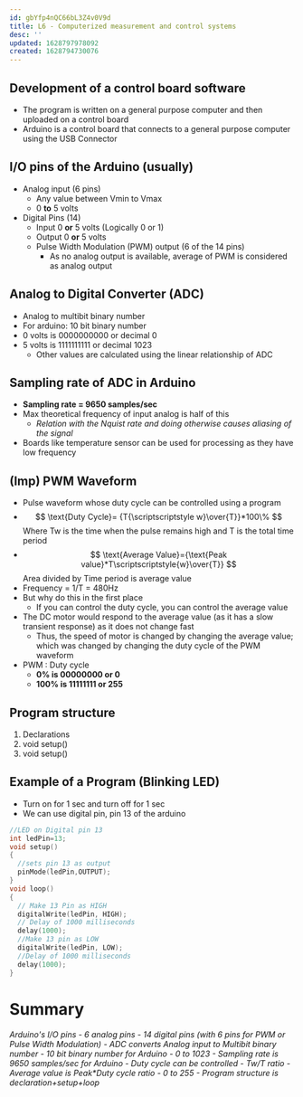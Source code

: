 ```yaml
---
id: gbYfp4nQC66bL3Z4v0V9d
title: L6 - Computerized measurement and control systems
desc: ''
updated: 1628797978092
created: 1628794730076
---
```


## Development of a control board software
* The program is written on a general purpose computer and then uploaded on a control board
* Arduino is a control board that connects to a general purpose computer using the USB Connector 
 
## I/O pins of the Arduino (usually)
*  Analog input (6 pins)
   *  Any value between Vmin to Vmax
   *  0 **to** 5 volts
* Digital Pins (14)
  * Input 0 **or** 5 volts (Logically 0 or 1)
  * Output 0 **or** 5 volts 
  * Pulse Width Modulation (PWM) output (6 of the 14 pins)
    * As no analog output is available, average of PWM is considered as analog output

## Analog to Digital Converter (ADC)
* Analog to multibit binary number
* For arduino: 10 bit binary number
* 0 volts is 0000000000 or decimal 0 
* 5 volts is 1111111111 or decimal 1023
  * Other values are calculated using the linear relationship of ADC

## Sampling rate of ADC in Arduino
* **Sampling rate = 9650 samples/sec**
* Max theoretical frequency of input analog is half of this 
  * _Relation with the Nquist rate and doing otherwise causes aliasing of the signal_
* Boards like temperature sensor can be used for processing as they have low frequency

## (Imp) PWM Waveform 
* Pulse waveform whose duty cycle can be controlled using a program 
* $$ \text{Duty Cycle}= 
    {T{\scriptscriptstyle w}\over{T}}*100\%
$$ 
Where Tw is the time when the pulse remains high and T is the total time period 
* $$
  \text{Average Value}={\text{Peak value}*T\scriptscriptstyle{w}\over{T}}
  $$ 
  Area divided by Time period is average value
* Frequency = 1/T = 480Hz
* But why do this in the first place
  * If you can control the duty cycle, you can control the average value 
* The DC motor would respond to the average value (as it has a slow transient response) as it does not change fast 
  * Thus, the speed of motor is changed by changing the average value; which was changed by changing the duty cycle of the PWM waveform 
* PWM : Duty cycle 
  * **0% is 00000000 or 0** 
  * **100% is 11111111 or 255**
## Program structure 
1. Declarations 
2. void setup()
3. void setup()

## Example of a Program (Blinking LED)
* Turn on for 1 sec and turn off for 1 sec 
* We can use digital pin, pin 13 of the arduino 
```c
//LED on Digital pin 13
int ledPin=13;
void setup()
{
  //sets pin 13 as output
  pinMode(ledPin,OUTPUT);
}
void loop()
{
  // Make 13 Pin as HIGH
  digitalWrite(ledPin, HIGH);
  // Delay of 1000 milliseconds
  delay(1000);
  //Make 13 pin as LOW
  digitalWrite(ledPin, LOW);
  //Delay of 1000 milliseconds
  delay(1000);
}
```
# Summary 

_Arduino's I/O pins - 6 analog pins - 14 digital pins (with 6 pins for PWM or Pulse Width Modulation) - ADC converts Analog input to Multibit binary number - 10 bit binary number for Arduino - 0 to 1023 - Sampling rate is 9650 samples/sec for Arduino - Duty cycle can be controlled - Tw/T ratio - Average value is Peak*Duty cycle ratio - 0 to 255 - Program structure is declaration+setup+loop_